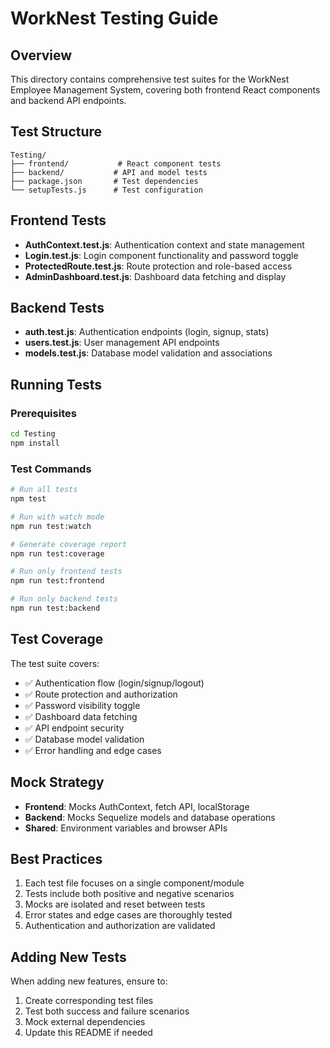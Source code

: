 # WorkNest Testing Guide

## Overview
This directory contains comprehensive test suites for the WorkNest Employee Management System, covering both frontend React components and backend API endpoints.

## Test Structure
```
Testing/
├── frontend/           # React component tests
├── backend/           # API and model tests
├── package.json       # Test dependencies
└── setupTests.js      # Test configuration
```

## Frontend Tests
- **AuthContext.test.js**: Authentication context and state management
- **Login.test.js**: Login component functionality and password toggle
- **ProtectedRoute.test.js**: Route protection and role-based access
- **AdminDashboard.test.js**: Dashboard data fetching and display

## Backend Tests
- **auth.test.js**: Authentication endpoints (login, signup, stats)
- **users.test.js**: User management API endpoints
- **models.test.js**: Database model validation and associations

## Running Tests

### Prerequisites
```bash
cd Testing
npm install
```

### Test Commands
```bash
# Run all tests
npm test

# Run with watch mode
npm run test:watch

# Generate coverage report
npm run test:coverage

# Run only frontend tests
npm run test:frontend

# Run only backend tests
npm run test:backend
```

## Test Coverage
The test suite covers:
- ✅ Authentication flow (login/signup/logout)
- ✅ Route protection and authorization
- ✅ Password visibility toggle
- ✅ Dashboard data fetching
- ✅ API endpoint security
- ✅ Database model validation
- ✅ Error handling and edge cases

## Mock Strategy
- **Frontend**: Mocks AuthContext, fetch API, localStorage
- **Backend**: Mocks Sequelize models and database operations
- **Shared**: Environment variables and browser APIs

## Best Practices
1. Each test file focuses on a single component/module
2. Tests include both positive and negative scenarios
3. Mocks are isolated and reset between tests
4. Error states and edge cases are thoroughly tested
5. Authentication and authorization are validated

## Adding New Tests
When adding new features, ensure to:
1. Create corresponding test files
2. Test both success and failure scenarios
3. Mock external dependencies
4. Update this README if needed
